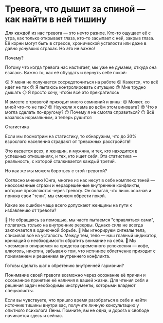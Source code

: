 # Тревога, что дышит за спиной — как найти в ней тишину

Для каждой из нас тревога — это нечто разное.
Кто-то ощущает её с утра, как только открывает глаза, кто-то засыпает с ней, закрыв глаза.
Её корни могут быть в стрессе, хронической усталости или даже в давно уснувших страхах.
Но это не важно!

Почему?

Потому что когда тревога нас настигает, мы уже не думаем, откуда она взялась. Важно то, как её обуздать и вернуть себе покой:

😕 У меня не получается сосредоточиться на работе
😕 Кажется, что всё идёт не так
😕 Я пытаюсь контролировать ситуацию
😕 Мне трудно дышать
😕 Я просто хочу, чтобы всё это прекратилось

И вместе с тревогой приходит много сомнений и вины:
😔 Может, со мной что-то не так?
😔 Неужели я сама во всём этом виновата?
😔 Что я могла сделать по-другому?
😔 Почему я не смогла справиться?
😔 Всё казалось нормальным, а теперь рушится

Статистика

Если мы посмотрим на статистику, то обнаружим, что до 30% взрослого населения страдают от тревожных расстройств!

Это касается всех, и женщин, и мужчин, и тех, кто находится в успешных отношениях, и тех, кто ищет себя. Эта статистика — реальность, с которой сталкивается каждый третий.

Но как же мы можем бороться с этой тревогой?

Согласно мнению Юнга, многие из нас несут в себе комплекс теней — неосознанные страхи и неразрешённые внутренние конфликты, которые проявляются через тревогу. Он полагал, что лишь осознав и приняв свои "тени", мы сможем обрести покой.

Какие же ошибки чаще всего допускают женщины на пути к избавлению от тревоги?

🔹 Не обращаясь за помощью, мы часто пытаемся "справляться сами", полагаясь только на внутренние резервы. Однако сила не всегда заключается в одиночной борьбе.
🔹 Мы игнорируем сигналы тела, списывая всё на усталость. Между тем, тело — наш главный индикатор, кричащий о необходимости обратить внимание на себя.
🔹 Мы чрезмерно опираемся на средства временного успокоения — кофе, алкоголь, никотин, забывая о том, что истинное облегчение приходит с пониманием и решением внутреннего конфликта.

Готовы сделать шаг к обретению внутренней гармонии?

Понимание своей тревоги возможно через осознание её причин и осознанное принятие её наличия в вашей жизни. Для чтения себя и решения задач необходимы инструменты, которыми владеют специалисты.

Если вы чувствуете, что пришло время разобраться в себе и найти источник тишины внутри вас, получите личную консультацию у опытного психолога Лены. Помните, вы не одна, и дорога к свободе начинается здесь и сейчас.